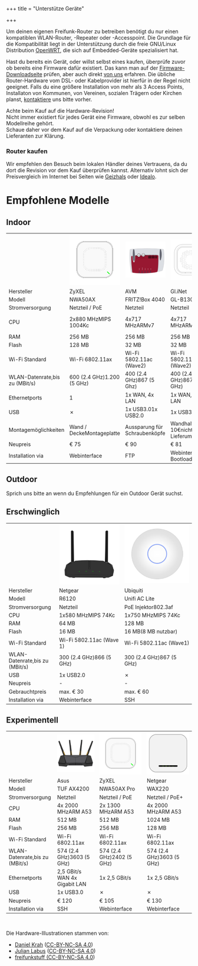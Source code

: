 +++
title = "Unterstütze Geräte"

+++

Um deinen eigenen Freifunk-Router zu betreiben benötigt du nur einen kompatiblen WLAN-Router, -Repeater oder -Accesspoint. Die Grundlage für die Kompatibilität liegt in der Unterstützung durch die freie GNU/Linux Distribution <a href="https://openwrt.org/">OpenWRT</a>, die sich auf Embedded-Geräte spezialisiert hat.

Hast du bereits ein Gerät, oder willst selbst eines kaufen, überprüfe zuvor ob bereits eine Firmware dafür existiert. Das kann man auf der <a href="https://firmware.darmstadt.freifunk.net">Firmware-Downloadseite</a> prüfen, aber auch direkt <a href="/kontakt/">von uns</a> erfahren. Die übliche Router-Hardware vom DSL- oder Kabelprovider ist hierfür in der Regel nicht geeignet. Falls du eine größere Installation von mehr als 3 Access Points, Installaton von Kommunen, von Vereinen, sozialen Trägern oder Kirchen planst, [kontaktiere](/chat) uns bitte vorher.

Achte beim Kauf auf die Hardware-Revision! <br />
Nicht immer existiert für jedes Gerät eine Firmware, obwohl es zur selben Modellreihe gehört. <br />
Schaue daher vor dem Kauf auf die Verpackung oder kontaktiere deinen Lieferanten zur Klärung.

<h3>Router kaufen</h3>
Wir empfehlen den Besuch beim lokalen Händler deines Vertrauens, da du dort die Revision vor dem Kauf überprüfen kannst.	Alternativ lohnt sich der Preisvergleich im Internet bei Seiten wie <a href="https://geizhals.de/">Geizhals</a> oder <a href="https://www.idealo.de">Idealo</a>.

<h1>Empfohlene Modelle</h1>

<h2>Indoor</h2>

|                                |                                                                   |                                                                    |                                                                 |                                                                         |
|--------------------------------|-------------------------------------------------------------------|--------------------------------------------------------------------|-----------------------------------------------------------------|-------------------------------------------------------------------------|
|                                | <img alt="ZyXEL NWA50AX" src="/images/routers/zyxel-nwa50ax.svg"> | <img alt="AVM FRITZ!Box 4040" src="/images/routers/fritz4040.svg"> | <img alt="GL.iNet GL-B1300" src="/images/routers/gl-b1300.svg"> | <img alt="D-Link DAP-X1860" src="/images/routers/d-link-dap-x1860.svg"> |
| Hersteller                     | ZyXEL                                                             | AVM                                                                | Gl.iNet                                                         | D-Link                                                                  |
| Modell                         | NWA50AX                                                           | FRITZ!Box 4040                                                     | GL-B1300                                                        | DAP-X1860                                                               |
| Stromversorgung                | Netzteil / PoE                                                    | Netzteil                                                           | Netzteil                                                        | Steckdose                                                               |
| CPU                            | 2x880 MHzMIPS 1004Kc                                              | 4x717 MHzARMv7                                                     | 4x717 MHzARMv7                                                  | 2x880 MHzMIPS 1004Kc                                                    |
| RAM                            | 256 MB                                                            | 256 MB                                                             | 256 MB                                                          | 256 MB                                                                  |
| Flash                          | 128 MB                                                            | 32 MB                                                              | 32 MB                                                           | 128 MB                                                                  |
| Wi-Fi Standard                 | Wi-Fi 6802.11ax                                                   | Wi-Fi 5802.11ac (Wave2)                                            | Wi-Fi 5802.11ac (Wave2)                                         | Wi-Fi 6802.11ax                                                         |
| WLAN-Datenrate,bis zu (MBit/s) | 600 (2.4 GHz)1.200 (5 GHz)                                        | 400 (2.4 GHz)867 (5 Ghz)                                           | 400 (2.4 GHz)867 (5 GHz)                                        | 600 (2.4 GHz)1.200 (5 GHz)                                              |
| Ethernetports                  | 1                                                                 | 1x WAN, 4x LAN                                                     | 1x WAN, 2x LAN                                                  | 1                                                                       |
| USB                            | &#x2717;                                                          | 1x USB3.01x USB2.0                                                 | 1x USB3.0                                                       | &#x2717;                                                                |
| Montagemöglichkeiten           | Wand / DeckeMontageplatte                                         | Aussparung für Schraubenköpfe                                      | Wandhalterung 10€nicht im Lieferumfang                          | Steckdose                                                               |
| Neupreis                       | € 75                                                              | € 90                                                               | € 81                                                            | € 25                                                                    |
| Installation via               | Webinterface                                                      | FTP                                                                | Webinterface(im Bootloader)                                     | Webinterface(im Bootloader)                                             |

<h2>Outdoor</h2>
Sprich uns bitte an wenn du Empfehlungen für ein Outdoor Gerät suchst.

<h2>Erschwinglich</h2>

|                                |                                                                   |                                                                               |
|--------------------------------|-------------------------------------------------------------------|-------------------------------------------------------------------------------|
|                                | <img alt="Netgear R6120" src="/images/routers/netgear-r6120.svg"> | <img alt="Ubiquiti Unifi AP AC-Lite" src="/images/routers/unifi_ac_lite.svg"> |
| Hersteller                     | Netgear                                                           | Ubiquiti                                                                      |
| Modell                         | R6120                                                             | Unifi AC Lite                                                                 |
| Stromversorgung                | Netzteil                                                          | PoE Injektor802.3af                                                           |
| CPU                            | 1x580 MHzMIPS 74Kc                                                | 1x750 MHzMIPS 74Kc                                                            |
| RAM                            | 64 MB                                                             | 128 MB                                                                        |
| Flash                          | 16 MB                                                             | 16 MB(8 MB nutzbar)                                                           |
| Wi-Fi Standard                 | Wi-Fi 5802.11ac (Wave 1)                                          | Wi-Fi 5802.11ac (Wave1)                                                       |
| WLAN-Datenrate,bis zu (MBit/s) | 300 (2.4 GHz)866 (5 GHz)                                          | 300 (2.4 GHz)867 (5 GHz)                                                      |
| USB                            | 1x USB2.0                                                         | &#x2717;                                                                      |
| Neupreis                       | -                                                                 | -                                                                             |
| Gebrauchtpreis                 | max. € 30                                                         | max. € 60                                                                     |
| Installation via               | Webinterface                                                      | SSH                                                                           |

<h2>Experimentell</h2>

|                                |                                                                       |                                                                       |                                                                     |
|--------------------------------|-----------------------------------------------------------------------|-----------------------------------------------------------------------|---------------------------------------------------------------------|
|                                | <img alt="Asus TUF AX4200" src="/images/routers/asus-tuf-ax4200.svg"> | <img alt="ZyXEL NWA50AX Pro" src="/images/routers/zyxel-nwa50ax.svg"> | <img alt="Netgear WAX220" src="/images/routers/netgear-wax220.svg"> |
| Hersteller                     | Asus                                                                  | ZyXEL                                                                 | Netgear                                                             |
| Modell                         | TUF AX4200                                                            | NWA50AX Pro                                                           | WAX220                                                              |
| Stromversorgung                | Netzteil                                                              | Netzteil / PoE                                                        | Netzteil / PoE+                                                     |
| CPU                            | 4x 2000 MHzARM A53                                                    | 2x 1300 MHzARM A53                                                    | 4x 2000 MHzARM A53                                                  |
| RAM                            | 512 MB                                                                | 512 MB                                                                | 1024 MB                                                             |
| Flash                          | 256 MB                                                                | 256 MB                                                                | 128 MB                                                              |
| Wi-Fi Standard                 | Wi-Fi 6802.11ax                                                       | Wi-Fi 6802.11ax                                                       | Wi-Fi 6802.11ax                                                     |
| WLAN-Datenrate,bis zu (MBit/s) | 574 (2.4 GHz)3603 (5 GHz)                                             | 574 (2.4 GHz)2402 (5 GHz)                                             | 574 (2.4 GHz)3603 (5 GHz)                                           |
| Ethernetports                  | 2,5 GBit/s WAN 4x Gigabit LAN                                         | 1x 2,5 GBit/s                                                         | 1x 2,5 GBit/s                                                       |
| USB                            | 1x USB3.0                                                             | &#x2717;                                                              | &#x2717;                                                            |
| Neupreis                       | € 120                                                                 | € 105                                                                 | € 130                                                               |
| Installation via               | SSH                                                                   | Webinterface                                                          | Webinterface                                                        |

<br />

Die Hardware-Illustrationen stammen von:
<ul>
	<li><a href="https://github.com/Moorviper/Freifunk-Router-Anleitungen">Daniel Krah</a> (<a href="https://creativecommons.org/licenses/by-nc-sa/4.0/">CC-BY-NC-SA 4.0</a>)</li>
	<li><a href="https://github.com/belzebub40k/router-pics">Julian Labus</a> (<a href="http://creativecommons.org/licenses/by-nc-sa/4.0/">CC-BY-NC-SA 4.0</a>)</li>
	<li><a href="https://github.com/freifunkstuff/meshviewer-hwimages">freifunkstuff (<a href="http://creativecommons.org/licenses/by-nc-sa/4.0/">CC-BY-NC-SA 4.0</a>)</a></li>
</ul>
